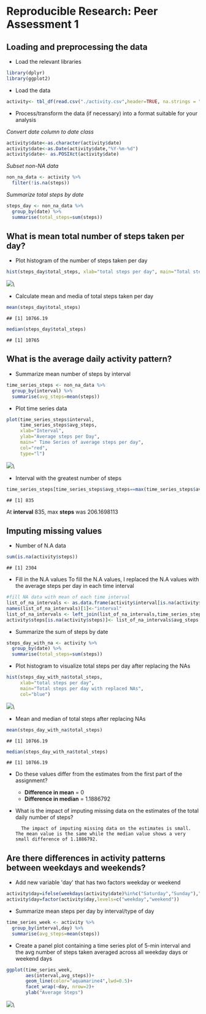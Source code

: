 # Reproducible Research: Peer Assessment 1


## Loading and preprocessing the data
* Load the relevant libraries

```r
library(dplyr)
library(ggplot2)
```
* Load the data

```r
activity<- tbl_df(read.csv("./activity.csv",header=TRUE, na.strings = "NA"))
```
* Process/transform the data (if necessary) into a format suitable for your analysis

_Convert date column to date class_

```r
activity$date<-as.character(activity$date)
activity$date<-as.Date(activity$date,"%Y-%m-%d")
activity$date<- as.POSIXct(activity$date)
```
_Subset non-NA data_

```r
non_na_data <- activity %>%
  filter(!is.na(steps))
```
_Summarize total steps by date_

```r
steps_day <- non_na_data %>%
  group_by(date) %>%
  summarise(total_steps=sum(steps))
```


## What is mean total number of steps taken per day?

* Plot histogram of the number of steps taken per day

```r
hist(steps_day$total_steps, xlab="total steps per day", main="Total steps per day",col="blue")
```

![](PA1_template_files/figure-html/unnamed-chunk-6-1.png)\


* Calculate mean and media of total steps taken per day

```r
mean(steps_day$total_steps)
```

```
## [1] 10766.19
```

```r
median(steps_day$total_steps)
```

```
## [1] 10765
```

## What is the average daily activity pattern?
* Summarize mean number of steps by interval 

```r
time_series_steps <- non_na_data %>%
  group_by(interval) %>%
  summarise(avg_steps=mean(steps))
```
* Plot time series data

```r
plot(time_series_steps$interval,
     time_series_steps$avg_steps,
     xlab="Interval",
     ylab="Average steps per Day",
     main=" Time Series of average steps per day",
     col="red",
     type="l")
```

![](PA1_template_files/figure-html/unnamed-chunk-9-1.png)\


* Interval with the greatest number of steps

```r
time_series_steps[time_series_steps$avg_steps==max(time_series_steps$avg_steps),]$interval
```

```
## [1] 835
```
At **interval** 835, max **steps** was 206.1698113


## Imputing missing values
* Number of N.A data

```r
sum(is.na(activity$steps))
```

```
## [1] 2304
```
* Fill in the N.A values
To fill the N.A values, I replaced the N.A values with the average steps per day in each time interval

```r
#fill NA data with mean of each time interval
list_of_na_intervals <- as.data.frame(activity$interval[is.na(activity$steps)])
names(list_of_na_intervals)[1]<-"interval"
list_of_na_intervals <- left_join(list_of_na_intervals,time_series_steps,by="interval")
activity$steps[is.na(activity$steps)]<- list_of_na_intervals$avg_steps
```
* Summarize the sum of steps by date

```r
steps_day_with_na <- activity %>%
  group_by(date) %>%
  summarise(total_steps=sum(steps))
```
* Plot histogram to visualize total steps per day after replacing the NAs

```r
hist(steps_day_with_na$total_steps,
     xlab="total steps per day",
     main="Total steps per day with replaced NAs",
     col="blue")
```

![](PA1_template_files/figure-html/unnamed-chunk-14-1.png)\


* Mean and median of total steps after replacing NAs

```r
mean(steps_day_with_na$total_steps)
```

```
## [1] 10766.19
```

```r
median(steps_day_with_na$total_steps)
```

```
## [1] 10766.19
```
* Do these values differ from the estimates from the first part of the assignment?
    * **Difference in mean** = 0
    * **Difference in median** = 1.1886792

* What is the impact of imputing missing data on the estimates of the total daily number of steps?

        The impact of imputing missing data on the estimates is small. The mean value is the same while the median value shows a very small difference of 1.1886792.

## Are there differences in activity patterns between weekdays and weekends?
* Add new variable 'day' that has two factors weekday or weekend

```r
activity$day=ifelse(weekdays(activity$date)%in%c("Saturday","Sunday"),"weekend","weekday")
activity$day=factor(activity$day,levels=c("weekday","weekend"))
```
* Summarize mean steps per day by interval/type of day

```r
time_series_week <- activity %>%
  group_by(interval,day) %>%
  summarise(avg_steps=mean(steps))
```
* Create a panel plot containing a time series plot of 5-min interval and the avg number of steps taken averaged across all weekday days or weekend days 

```r
ggplot(time_series_week,
       aes(interval,avg_steps))+
       geom_line(color="aquamarine4",lwd=0.5)+
       facet_wrap(~day, nrow=2)+
       ylab("Average Steps")
```

![](PA1_template_files/figure-html/unnamed-chunk-18-1.png)\
